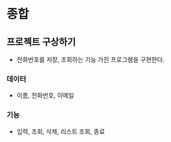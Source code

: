 종합
======

## 프로젝트 구상하기

* 전화번호를 저장, 조회하는 기능 가진 프로그램을 구현한다.

### 데이터

* 이름, 전화번호, 이메일

### 기능

* 입력, 조회, 삭제, 리스트 조회, 종료
